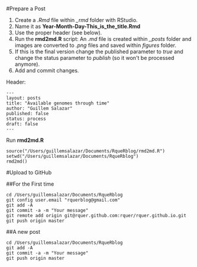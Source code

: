 #Prepare a Post

1. Create a *.Rmd* file within *_rmd* folder with RStudio.
2. Name it as **Year-Month-Day-This_is_the_title.Rmd**
3. Use the proper header (see below).
4. Run the **rmd2md.R** script: An *.md* file is created within *_posts* folder and images are converted to *.png* files and saved within *figures* folder.
5. If this is the final version change the published parameter to *true* and change the status parameter to *publish* (so it won't be processed anymore).
6. Add and commit changes.

Header:

```
---
layout: posts
title: "Available genomes through time"
author: "Guillem Salazar"
published: false
status: process
draft: false
---
```

Run **rmd2md.R**

```
source("/Users/guillemsalazar/Documents/RqueRblog/rmd2md.R")
setwd("/Users/guillemsalazar/Documents/RqueRblog")
rmd2md()
```


#Upload to GitHub

##For the First time

```
cd /Users/guillemsalazar/Documents/RqueRblog
git config user.email "rquerblog@gmail.com"
git add -A
git commit -a -m "Your message"
git remote add origin git@rquer.github.com:rquer/rquer.github.io.git
git push origin master
```

##A new post

```
cd /Users/guillemsalazar/Documents/RqueRblog
git add -A
git commit -a -m "Your message"
git push origin master
```
